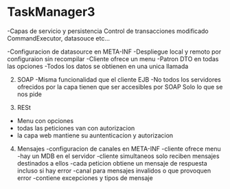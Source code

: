# TaskManager3





-Capas de servicio y persistencia
  Control de transacciones modificado
  CommandExecutor, datasouce etc...
  
-Configuracion de datasource en META-INF
-Despliegue local y remoto por configuraion sin recompilar
-Cliente ofrece un menu
-Patron DTO en todas las opciones
-Todos los datos se obtienen en una unica llamada


2. SOAP 
  -Misma funcionalidad que el cliente EJB
  -No todos los servidores ofrecidos por la capa tienen que ser accesibles por SOAP 
    Solo lo que se nos pide

3. RESt

 - Menu con opciones
 - todas las peticiones van con autorizacion
 - la capa web mantiene su auntenticacion y autorizacion
      
 
4. Mensajes
-configuracion de canales en META-INF
-cliente ofrece menu
-hay un MDB en el servidor 
-cliente simultaneos solo reciben mensajes destinados a ellos
-cada peticion obtiene un mensaje de respuesta
  incluso si hay error
-canal para mensajes invalidos o que provoquen error 
-contiene excepciones y tipos de mensaje
